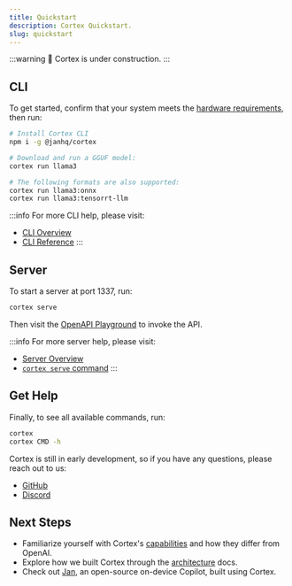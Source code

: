 ```yaml
---
title: Quickstart
description: Cortex Quickstart.
slug: quickstart
---
```


:::warning
🚧 Cortex is under construction.
:::

## CLI

To get started, confirm that your system meets the [hardware requirements](/docs/hardware), then run:

```bash
# Install Cortex CLI
npm i -g @janhq/cortex

# Download and run a GGUF model:
cortex run llama3

# The following formats are also supported:
cortex run llama3:onnx
cortex run llama3:tensorrt-llm
```

:::info
For more CLI help, please visit:
- [CLI Overview](/docs/command-line)
- [CLI Reference](/docs/cli)
:::

## Server

To start a server at port 1337, run:
```bash
cortex serve
```

Then visit the [OpenAPI Playground](http://localhost:1337/api) to invoke the API.

:::info
For more server help, please visit:
- [Server Overview](/docs/server)
- [`cortex serve` command](/docs/cli/serve)
:::

## Get Help

Finally, to see all available commands, run:
```bash
cortex
cortex CMD -h
```

Cortex is still in early development, so if you have any questions, please reach out to us: 
- [GitHub](https://github.com/janhq/cortex)
- [Discord](https://discord.gg/YFKKeuVu)

## Next Steps

- Familiarize yourself with Cortex's [capabilities](./chat-completions.mdx) and how they differ from OpenAI.
- Explore how we built Cortex through the [architecture](/docs/architecture) docs.
- Check out [Jan](https://jan.ai/), an open-source on-device Copilot, built using Cortex.